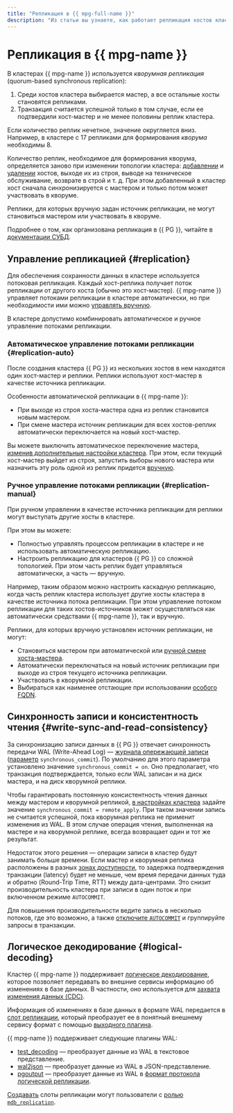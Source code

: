 ```yaml
---
title: "Репликация в {{ mpg-full-name }}"
description: "Из статьи вы узнаете, как работает репликация хостов кластера в {{ mpg-full-name }}." 
---
```


# Репликация в {{ mpg-name }}

В кластерах {{ mpg-name }} используется _кворумная репликация_ (quorum-based synchronous replication):

1. Среди хостов кластера выбирается мастер, а все остальные хосты становятся репликами.
1. Транзакция считается успешной только в том случае, если ее подтвердили хост-мастер и не менее половины реплик кластера.

Если количество реплик нечетное, значение округляется вниз. Например, в кластере с 17 репликами для формирования _кворума_ необходимы 8.

Количество реплик, необходимое для формирования кворума, определяется заново при изменении топологии кластера: [добавлении](../operations/hosts.md#add) и [удалении](../operations/hosts.md#remove) хостов, выходе их из строя, выводе на техническое обслуживание, возврате в строй и т. д. При этом добавленный в кластер хост сначала синхронизируется с мастером и только потом может участвовать в кворуме.

Реплики, для которых вручную задан источник репликации, не могут становиться мастером или участвовать в кворуме.

Подробнее о том, как организована репликация в {{ PG }}, читайте в [документации СУБД](https://www.postgresql.org/docs/current/static/warm-standby.html).

## Управление репликацией {#replication}

Для обеспечения сохранности данных в кластере используется потоковая репликация. Каждый хост-реплика получает поток репликации от другого хоста (обычно это хост-мастер). {{ mpg-name }} управляет потоками репликации в кластере автоматически, но при необходимости ими можно [управлять вручную](../operations/hosts.md#update).

В кластере допустимо комбинировать автоматическое и ручное управление потоками репликации.

### Автоматическое управление потоками репликации {#replication-auto}

После создания кластера {{ PG }} из нескольких хостов в нем находятся один хост-мастер и реплики. Реплики используют хост-мастер в качестве источника репликации.

Особенности автоматической репликации в {{ mpg-name }}:

* При выходе из строя хоста-мастера одна из реплик становится новым мастером.
* При смене мастера источник репликации для всех хостов-реплик автоматически переключается на новый хост-мастер.

Вы можете выключить автоматическое переключение мастера, [изменив дополнительные настройки кластера](../operations/update.md#change-additional-settings). При этом, если текущий хост-мастер выйдет из строя, запустить выборы нового мастера или назначить эту роль одной из реплик придется [вручную](../operations/update.md#start-manual-failover).

### Ручное управление потоками репликации {#replication-manual}

При ручном управлении в качестве источника репликации для реплики могут выступать другие хосты в кластере.

При этом вы можете:

* Полностью управлять процессом репликации в кластере и не использовать автоматическую репликацию.
* Настроить репликацию для кластеров {{ PG }} со сложной топологией. При этом часть реплик будет управляться автоматически, а часть — вручную.

Например, таким образом можно настроить каскадную репликацию, когда часть реплик кластера использует другие хосты кластера в качестве источника потока репликации. При этом управление потоком репликации для таких хостов-источников может осуществляться как автоматически средствами {{ mpg-name }}, так и вручную.

Реплики, для которых вручную установлен источник репликации, не могут:

* Становиться мастером при автоматической или [ручной смене хоста-мастера](../operations/update.md#start-manual-failover).
* Автоматически переключаться на новый источник репликации при выходе из строя текущего источника репликации.
* Участвовать в кворумной репликации.
* Выбираться как наименее отстающие при использовании [особого FQDN](../operations/connect.md#fqdn-replica).

## Синхронность записи и консистентность чтения {#write-sync-and-read-consistency}

За синхронизацию записи данных в {{ PG }} отвечает синхронность передачи WAL (Write-Ahead Log) — [журнала опережающей записи](https://www.postgresql.org/docs/current/wal-intro.html) ([параметр](settings-list.md#setting-synchronous-commit) `synchronous_commit`). По умолчанию для этого параметра установлено значение `synchronous_commit = on`. Оно предполагает, что транзакция подтверждается, только если WAL записан и на диск мастера, и на диск кворумной реплики.

Чтобы гарантировать постоянную консистентность чтения данных между мастером и кворумной репликой, [в настройках кластера](../operations/update.md#change-postgresql-config) задайте значение `synchronous_commit = remote_apply`. При таком значении запись не считается успешной, пока кворумная реплика не применит изменения из WAL. В этом случае операция чтения, выполненная на мастере и на кворумной реплике, всегда возвращает один и тот же результат.

Недостаток этого решения — операции записи в кластер будут занимать больше времени. Если мастер и кворумная реплика расположены в разных [зонах доступности](../../overview/concepts/geo-scope.md), то задержка подтверждения транзакции (latency) будет не меньше, чем время передачи данных туда и обратно (Round-Trip Time, RTT) между дата-центрами. Это снизит производительность кластера при записи в один поток и при включенном режиме `AUTOCOMMIT`.

Для повышения производительности ведите запись в несколько потоков, где это возможно, а также [отключите `AUTOCOMMIT`](https://www.postgresql.org/docs/current/ecpg-sql-set-autocommit.html) и группируйте запросы в транзакции.

## Логическое декодирование {#logical-decoding}

Кластер {{ mpg-name }} поддерживает [логическое декодирование](https://www.postgresql.org/docs/current/logicaldecoding.html), которое позволяет передавать во внешние сервисы информацию об изменениях в базе данных. В частности, оно используется для [захвата изменения данных (CDC)](../../data-transfer/concepts/cdc.md).

Информация об изменениях в базе данных в формате WAL передается в [слот репликации](https://www.postgresql.org/docs/current/logicaldecoding-explanation.html), который преобразует ее в понятный внешнему сервису формат с помощью [выходного плагина](https://www.postgresql.org/docs/current/logicaldecoding-output-plugin.html).

{{ mpg-name }} поддерживает следующие плагины WAL:

* [test_decoding](https://www.postgresql.org/docs/current/test-decoding.html) — преобразует данные из WAL в текстовое представление.
* [wal2json](https://github.com/eulerto/wal2json) — преобразует данные из WAL в JSON-представление.
* [pgoutput](https://www.npgsql.org/doc/replication.html#logical-streaming-replication-protocol-pgoutput-plugin) — преобразует данные из WAL в [формат протокола логической репликации](https://www.postgresql.org/docs/current/protocol-logicalrep-message-formats.html).

[Создавать](../operations/replication-slots.md#create) слоты репликации могут пользователи с [ролью `mdb_replication`](./roles.md#mdb-replication).
